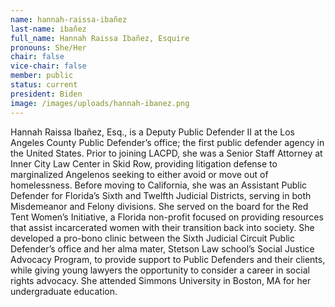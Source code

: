 ```yaml
---
name: hannah-raissa-ibañez
last-name: ibañez
full_name: Hannah Raissa Ibañez, Esquire
pronouns: She/Her
chair: false
vice-chair: false
member: public
status: current
president: Biden
image: /images/uploads/hannah-ibanez.png
---
```

Hannah Raissa Ibañez, Esq., is a Deputy Public Defender II at the Los Angeles County Public Defender’s office; the first public defender agency in the United States. Prior to joining LACPD, she was a Senior Staff Attorney at Inner City Law Center in Skid Row, providing litigation defense to marginalized Angelenos seeking to either avoid or move out of homelessness.  Before moving to California, she was an Assistant Public Defender for Florida’s Sixth and Twelfth Judicial Districts, serving in both Misdemeanor and Felony divisions. She served on the board for the Red Tent Women’s Initiative, a Florida non-profit focused on providing resources that assist incarcerated women with their transition back into society. She developed a pro-bono clinic between the Sixth Judicial Circuit Public Defender’s office and her alma mater, Stetson Law school’s Social Justice Advocacy Program, to provide support to Public Defenders and their clients, while giving young lawyers the opportunity to consider a career in social rights advocacy. She attended Simmons University in Boston, MA for her undergraduate education.   
